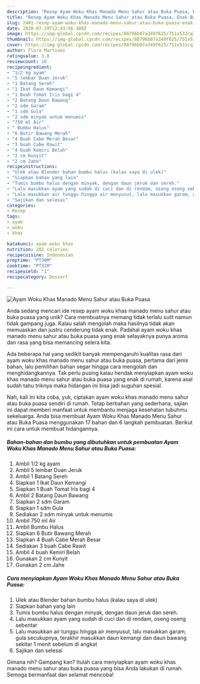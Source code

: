 ```yaml
---
description: "Resep Ayam Woku Khas Manado Menu Sahur atau Buka Puasa, Enak Banget"
title: "Resep Ayam Woku Khas Manado Menu Sahur atau Buka Puasa, Enak Banget"
slug: 2401-resep-ayam-woku-khas-manado-menu-sahur-atau-buka-puasa-enak-banget
date: 2020-07-29T12:43:56.388Z
image: https://img-global.cpcdn.com/recipes/80796b07a349f625/751x532cq70/ayam-woku-khas-manado-menu-sahur-atau-buka-puasa-foto-resep-utama.jpg
thumbnail: https://img-global.cpcdn.com/recipes/80796b07a349f625/751x532cq70/ayam-woku-khas-manado-menu-sahur-atau-buka-puasa-foto-resep-utama.jpg
cover: https://img-global.cpcdn.com/recipes/80796b07a349f625/751x532cq70/ayam-woku-khas-manado-menu-sahur-atau-buka-puasa-foto-resep-utama.jpg
author: Flora Martinez
ratingvalue: 3.8
reviewcount: 10
recipeingredient:
- "1/2 kg ayam"
- "5 lembar Duan Jeruk"
- "1 Batang Sereh"
- "1 Ikat Daun Kemangi"
- "1 Buah Tomat Iris bagi 4"
- "2 Batang Daun Bawang"
- "2 sdm Garam"
- "1 sdm Gula"
- "2 sdm minyak untuk menumis"
- "750 ml Air"
- " Bumbu Halus"
- "6 Butir Bawang Merah"
- "4 Buah Cabe Merah Besar"
- "3 buah Cabe Rawit"
- "4 buah Kemiri Belah"
- "2 cm Kunyit"
- "2 cm Jahe"
recipeinstructions:
- "Ulek atau Blender bahan bumbu halus (kalau saya di ulek)"
- "Siapkan bahan yang lain"
- "Tumis bumbu halus dengan minyak, dengan daun jeruk dan sereh."
- "Lalu masukkan ayam yang sudah di cuci dan di rendam, oseng oseng sebentar"
- "Lalu masukkan air tunggu hingga air menyusut, lalu masukkan garam, gula secukupnya, terakhir masukkan daun kemangi dan daun bawang sekitar 1 menit sebelum di angkat"
- "Sajikan dan selesai"
categories:
- Resep
tags:
- ayam
- woku
- khas

katakunci: ayam woku khas 
nutrition: 202 calories
recipecuisine: Indonesian
preptime: "PT30M"
cooktime: "PT31M"
recipeyield: "1"
recipecategory: Dessert

---
```



![Ayam Woku Khas Manado Menu Sahur atau Buka Puasa](https://img-global.cpcdn.com/recipes/80796b07a349f625/751x532cq70/ayam-woku-khas-manado-menu-sahur-atau-buka-puasa-foto-resep-utama.jpg)

Anda sedang mencari ide resep ayam woku khas manado menu sahur atau buka puasa yang unik? Cara membuatnya memang tidak terlalu sulit namun tidak gampang juga. Kalau salah mengolah maka hasilnya tidak akan memuaskan dan justru cenderung tidak enak. Padahal ayam woku khas manado menu sahur atau buka puasa yang enak selayaknya punya aroma dan rasa yang bisa memancing selera kita.



Ada beberapa hal yang sedikit banyak mempengaruhi kualitas rasa dari ayam woku khas manado menu sahur atau buka puasa, pertama dari jenis bahan, lalu pemilihan bahan segar hingga cara mengolah dan menghidangkannya. Tak perlu pusing kalau hendak menyiapkan ayam woku khas manado menu sahur atau buka puasa yang enak di rumah, karena asal sudah tahu triknya maka hidangan ini bisa jadi suguhan spesial.


Nah, kali ini kita coba, yuk, ciptakan ayam woku khas manado menu sahur atau buka puasa sendiri di rumah. Tetap berbahan yang sederhana, sajian ini dapat memberi manfaat untuk membantu menjaga kesehatan tubuhmu sekeluarga. Anda bisa membuat Ayam Woku Khas Manado Menu Sahur atau Buka Puasa menggunakan 17 bahan dan 6 langkah pembuatan. Berikut ini cara untuk membuat hidangannya.

<!--inarticleads1-->

##### Bahan-bahan dan bumbu yang dibutuhkan untuk pembuatan Ayam Woku Khas Manado Menu Sahur atau Buka Puasa:

1. Ambil 1/2 kg ayam
1. Ambil 5 lembar Duan Jeruk
1. Ambil 1 Batang Sereh
1. Siapkan 1 Ikat Daun Kemangi
1. Siapkan 1 Buah Tomat Iris bagi 4
1. Ambil 2 Batang Daun Bawang
1. Siapkan 2 sdm Garam
1. Siapkan 1 sdm Gula
1. Sediakan 2 sdm minyak untuk menumis
1. Ambil 750 ml Air
1. Ambil  Bumbu Halus
1. Siapkan 6 Butir Bawang Merah
1. Siapkan 4 Buah Cabe Merah Besar
1. Sediakan 3 buah Cabe Rawit
1. Ambil 4 buah Kemiri Belah
1. Gunakan 2 cm Kunyit
1. Gunakan 2 cm Jahe




<!--inarticleads2-->

##### Cara menyiapkan Ayam Woku Khas Manado Menu Sahur atau Buka Puasa:

1. Ulek atau Blender bahan bumbu halus (kalau saya di ulek)
1. Siapkan bahan yang lain
1. Tumis bumbu halus dengan minyak, dengan daun jeruk dan sereh.
1. Lalu masukkan ayam yang sudah di cuci dan di rendam, oseng oseng sebentar
1. Lalu masukkan air tunggu hingga air menyusut, lalu masukkan garam, gula secukupnya, terakhir masukkan daun kemangi dan daun bawang sekitar 1 menit sebelum di angkat
1. Sajikan dan selesai




Gimana nih? Gampang kan? Itulah cara menyiapkan ayam woku khas manado menu sahur atau buka puasa yang bisa Anda lakukan di rumah. Semoga bermanfaat dan selamat mencoba!

